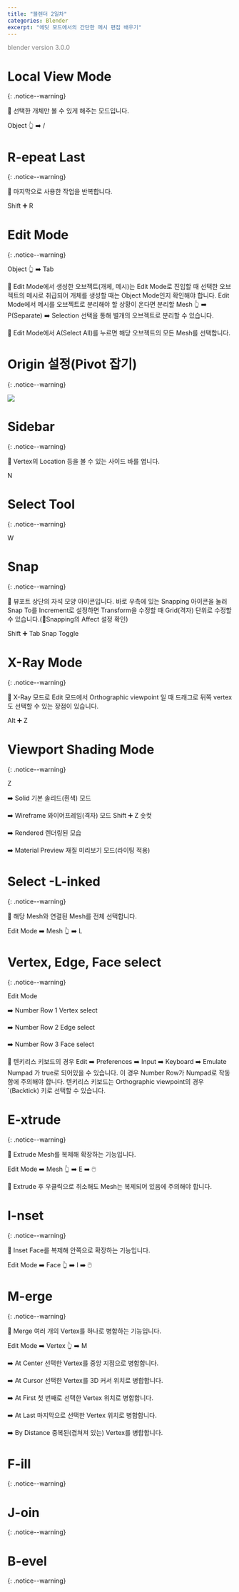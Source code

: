 ```yaml
---
title: "블렌더 2일차"
categories: Blender
excerpt: "에딧 모드에서의 간단한 메시 편집 배우기"
---
```


<span style="color:gray">blender version 3.0.0</span>

# Local View Mode
{: .notice--warning}

📢 선택한 개체만 볼 수 있게 해주는 모드입니다.

<span class="block-darkgrey">Object</span> 👆 ➡️ <span class="block-darkgrey">/</span>

# R-epeat Last
{: .notice--warning}

📢 마지막으로 사용한 작업을 반복합니다.

<span class="block-darkgrey">Shift</span> ➕ <span class="block-darkgrey">R</span>

# Edit Mode
{: .notice--warning}

<span class="block-darkgrey">Object</span> 👆 ➡️ <span class="block-darkgrey">Tab</span>

🚨 <span class="block-lightgreen">Edit Mode</span>에서 생성한 오브젝트(개체, 메시)는 <span class="block-lightgreen">Edit Mode</span>로 진입할 때 선택한 오브젝트의 메시로 취급되어 개체를 생성할 때는 <span class="block-lightgreen">Object Mode</span>인지 확인해야 합니다. <span class="block-lightgreen">Edit Mode</span>에서 메시를 오브젝트로 분리해야 할 상황이 온다면 분리할 <span class="block-darkgrey">Mesh</span> 👆 ➡️ <span class="block-darkgrey">P(Separate)</span> ➡️ <span class="block-darkgrey">Selection</span> 선택을 통해 별개의 오브젝트로 분리할 수 있습니다.

📝 Edit Mode에서 A(Select All)를 누르면 해당 오브젝트의 모든 Mesh를 선택합니다.

# Origin 설정(Pivot 잡기)
{: .notice--warning}



<img src="/img/Blender/SetOrigin.png"/>

# Sidebar
{: .notice--warning}

📢 Vertex의 Location 등을 볼 수 있는 사이드 바를 엽니다.

<span class="block-darkgrey">N</span>

# Select Tool
{: .notice--warning}

<span class="block-darkgrey">W</span>

# Snap
{: .notice--warning}

📢 뷰포트 상단의 <span class="block-lightgreen">자석 모양 아이콘</span>입니다. 바로 우측에 있는 Snapping 아이콘을 눌러 Snap To를 Increment로 설정하면 Transform을 수정할 때 Grid(격자) 단위로 수정할 수 있습니다.(🚨Snapping의 Affect 설정 확인)

<span class="block-darkgrey">Shift</span> ➕ <span class="block-darkgrey">Tab</span> Snap Toggle

# X-Ray Mode
{: .notice--warning}

📢 X-Ray 모드로 Edit 모드에서 Orthographic viewpoint 일 때 드래그로 뒤쪽 vertex도 선택할 수 있는 장점이 있습니다.

<span class="block-darkgrey">Alt</span> ➕ <span class="block-darkgrey">Z</span>

# Viewport Shading Mode
{: .notice--warning}

<span class="block-darkgrey">Z</span>

➡️ <span class="block-darkgrey">Solid</span> 기본 솔리드(흰색) 모드

➡️ <span class="block-darkgrey">Wireframe</span> 와이어프레임(격자) 모드 <span class="block-darkgrey">Shift</span> ➕ <span class="block-darkgrey">Z</span> 숏컷

➡️ <span class="block-darkgrey">Rendered</span> 렌더링된 모습

➡️ <span class="block-darkgrey">Material Preview</span> 재질 미리보기 모드(라이팅 적용)

# Select -L-inked
{: .notice--warning}

📢 해당 Mesh와 연결된 Mesh를 전체 선택합니다.

<span class="block-darkgrey">Edit Mode</span> ➡️ <span class="block-darkgrey">Mesh</span> 👆 ➡️ <span class="block-darkgrey">L</span>

# Vertex, Edge, Face select
{: .notice--warning}

<span class="block-darkgrey">Edit Mode</span>

➡️ <span class="block-darkgrey">Number Row 1</span> Vertex select

➡️ <span class="block-darkgrey">Number Row 2</span> Edge select

➡️ <span class="block-darkgrey">Number Row 3</span> Face select

🚨 텐키리스 키보드의 경우 <span class="block-darkgrey">Edit</span> ➡️ <span class="block-darkgrey">Preferences</span> ➡️ <span class="block-darkgrey">Input</span> ➡️ <span class="block-darkgrey">Keyboard</span> ➡️ <span class="block-darkgrey">Emulate Numpad</span> 가 <span class="block-lightgreen">true</span>로 되어있을 수 있습니다. 이 경우 <span class="block-lightgreen">Number Row</span>가 <span class="block-lightgreen">Numpad</span>로 작동함에 주의해야 합니다. 텐키리스 키보드는 <span class="block-lightgreen">Orthographic viewpoint</span>의 경우 <span class="block-darkgrey">`(Backtick)</span> 키로 선택할 수 있습니다.

# E-xtrude
{: .notice--warning}

📢 <span class="block-lightgreen">Extrude</span> Mesh를 복제해 확장하는 기능입니다.

<span class="block-darkgrey">Edit Mode</span> ➡️ <span class="block-darkgrey">Mesh</span> 👆 ➡️ <span class="block-darkgrey">E</span> ➡️ 🖱️

🚨 Extrude 후 우클릭으로 취소해도 Mesh는 복제되어 있음에 주의해야 합니다.

# I-nset
{: .notice--warning}

📢 <span class="block-lightgreen">Inset</span> Face를 복제해 안쪽으로 확장하는 기능입니다.

<span class="block-darkgrey">Edit Mode</span> ➡️ <span class="block-darkgrey">Face</span> 👆 ➡️ <span class="block-darkgrey">I</span> ➡️ 🖱️

# M-erge
{: .notice--warning}

📢 <span class="block-lightgreen">Merge</span> 여러 개의 Vertex를 하나로 병합하는 기능입니다.

<span class="block-darkgrey">Edit Mode</span> ➡️ <span class="block-darkgrey">Vertex</span> 👆 ➡️ <span class="block-darkgrey">M</span>

➡️ <span class="block-darkgrey">At Center</span> 선택한 Vertex를 중앙 지점으로 병합합니다.

➡️ <span class="block-darkgrey">At Cursor</span> 선택한 Vertex를 3D 커서 위치로 병합합니다.

➡️ <span class="block-darkgrey">At First</span> 첫 번째로 선택한 Vertex 위치로 병합합니다.

➡️ <span class="block-darkgrey">At Last</span> 마지막으로 선택한 Vertex 위치로 병합합니다.

➡️ <span class="block-darkgrey">By Distance</span> 중복된(겹쳐져 있는) Vertex를 병합합니다.

# F-ill
{: .notice--warning}

# J-oin
{: .notice--warning}

# B-evel
{: .notice--warning}